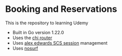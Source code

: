 # Booking and Reservations

This is the repository to learning Udemy

- Built in Go version 1.22.0
- Uses the [chi router](github.com/go-chi/chi)
- Uses [alex edwards SCS session](github.com/alexedwards/scs/v2) management
- Uses [nosurf](https://github.com/alexedwards/scs/v2)